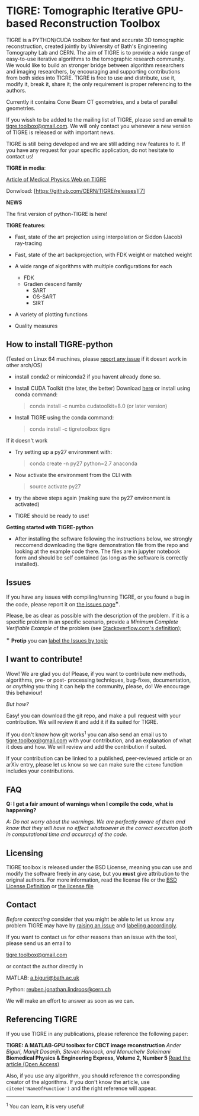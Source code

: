 TIGRE: Tomographic Iterative GPU-based Reconstruction Toolbox
======

TIGRE is a PYTHON/CUDA toolbox for fast and accurate 3D tomographic 
reconstruction, created jointly by University of Bath's Engineering Tomography Lab and CERN. 
The aim of TIGRE is to provide a wide range of easy-to-use iterative algorithms to the tomographic research community. 
We would like to build an stronger bridge between algorithm researchers and
imaging researchers, by encouraging and supporting contributions from both sides into
TIGRE. TIGRE is free to use and distribute, use it, modify it, break it, share it; 
the only requirement is proper referencing to the authors.

Currently it contains Cone Beam CT geometries, and a beta of parallel geometries. 

If you wissh to be added to the mailing list of TIGRE, please send an email to tigre.toolbox@gmail.com. 
We will only contact you whenever a new version of TIGRE is released or with important news.

TIGRE is still being developed and we are still adding new features to it. If you have any request for your specific application, do not hesitate to contact us!

**TIGRE in media**:

[Article of Medical Physics Web on TIGRE](http://medicalphysicsweb.org/cws/article/research/66343)



Donwload: [https://github.com/CERN/TIGRE/releases][7]


**NEWS**

The first version of python-TIGRE is here! 


**TIGRE features**:

  - Fast, state of the art projection using interpolation or Siddon (Jacob) ray-tracing

  - Fast, state of the art backprojection, with FDK weight or matched weight 

  - A wide range of algorithms with multiple configurations for each 
      - FDK
      - Gradien descend family
        - SART                    
        - OS-SART                
        - SIRT

  - A variety of plotting functions

  - Quality measures

## How to install TIGRE-python

(Tested on Linux 64 machines, please [report any 
issue][2] if it doesnt work in other arch/OS)
 
   - install conda2 or miniconda2 if you havent already done so.
   
   - Install  CUDA Toolkit (the later, the better)
     Download [here][1]
     or install using conda command: 

       > conda install -c numba cudatoolkit=8.0 (or later version)
     
   - Install TIGRE using the conda command: 

       > conda install -c tigretoolbox tigre

If it doesn't work

   - Try setting up a py27 environment with: 

       > conda create -n py27 python=2.7 anaconda

   - Now activate the environment from the CLI with 

       > source activate py27
 
   - try the above steps again (making sure the py27 environment is activated)
 
   - TIGRE should be ready to use!

**Getting started with TIGRE-python**

  - After installing the software following the instructions below, we strongly reccomend downloading the tigre demonstration file from the   repo and looking at the example code there. The files are in jupyter notebook form and should be self contained (as long as the software is correctly installed). 

## Issues

If you have any issues with compiling/running TIGRE, or you found a bug in
the code, please report it on [the issues page][2]<sup>&#8727;</sup>.

Please, be as clear as  possible with the description of the problem.
If it is a specific problem in an specific scenario, provide a *Minimum 
Complete Verifiable Example* of the problem (see [Stackoverflow.com's definition][3]);

<sup>&#8727;</sup> **Protip** you can [label the Issues by topic][4]

## I want to contribute! 

Wow! We are glad you do! Please, if you want to contribute new methods, 
algorithms, pre- or post- processing techniques, bug-fixes, documentation, or
*anything* you thing it can help the community, please, do! We encourage
this behaviour!

*But how?* 

Easy! you can download the git repo, and make a pull request with your 
contribution. We will review it and add it if its suited for TIGRE. 

If you don't know how git
works<sup>1</sup> you can also send an email us to tigre.toolbox@gmail.com 
with your contribution, and an explanation of what it does and how. We will
review and add the contribution if suited.

If your contribution can be linked to a published, peer-reviewed article or
an arXiv entry, please let us know so we can make sure the `citeme` function
includes your contributions.

## FAQ

**Q: I get a fair amount of warnings when I compile the code, what is happening?**

*A: Do not worry about the warnings. We are perfectly aware of them and know that they will have no 
effect whatsoever in the correct execution (both in computational time and accuracy) of the code.*

## Licensing

TIGRE toolbox is released under the BSD License, meaning you can use and modify 
the software freely in any case, but you **must** give attribution to the original authors.
For more information, read the license file or the [BSD License Definition][5] or [the license file][6]

## Contact

*Before contacting* consider that you might be able to let us know any problem TIGRE may have by
[raising an issue][2] and [labeling accordingly][4]. 

If you want to contact us for other reasons than an issue with the tool, please send us an email to

tigre.toolbox@gmail.com

or contact the author directly in

MATLAB: 
a.biguri@bath.ac.uk

Python:
reuben.jonathan.lindroos@cern.ch 

We will make an effort to answer as soon as we can.

## Referencing TIGRE

If you use TIGRE in any publications, please reference the following paper:

**TIGRE: A MATLAB-GPU toolbox for CBCT image reconstruction**
*Ander Biguri, Manjit Dosanjh, Steven Hancock, and Manuchehr Soleimani*
**Biomedical Physics & Engineering Express, Volume 2, Number 5**
[Read the article (Open Access)][8]

Also, if you use any algorithm, you should reference the corresponding creator
of the algorithms. If you don't know the article, use `citeme('NameOfFunction')`
and the right reference will appear.


---

<sup>1</sup> You can learn, it is very useful!


[1]: https://developer.nvidia.com/cuda-downloads
[2]: https://github.com/CERN/TIGRE/issues
[3]: https://stackoverflow.com/help/mcve
[4]: https://help.github.com/articles/applying-labels-to-issues-and-pull-requests/
[5]: http://www.linfo.org/bsdlicense.html
[6]: https://github.com/CERN/TIGRE/license.txt
[7]: https://github.com/CERN/TIGRE/releases
[8]: http://iopscience.iop.org/article/10.1088/2057-1976/2/5/055010
